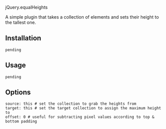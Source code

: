 jQuery.equalHeights

A simple plugin that takes a collection of elements and sets their height to the tallest one.

## Installation ##
    pending
    
## Usage ##
    pending
    
## Options ##
    source: this # set the collection to grab the heights from
    target: this # set the target collection to assign the maximum height to
    offset: 0 # useful for subtracting pixel values according to top & bottom padding